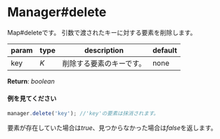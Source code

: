 # Manager#delete
Map#deleteです。
引数で渡されたキーに対する要素を削除します。

**param**|**type**|**description**|**default**  
---|---|---|---  
key|*K*|削除する要素のキーです。|none  
  
**Return**: *boolean*

#### 例を見てください
```js  
manager.delete('key'); //'key'の要素は抹消されます。  
```  
要素が存在していた場合は*true*、見つからなかった場合は*false*を返します。